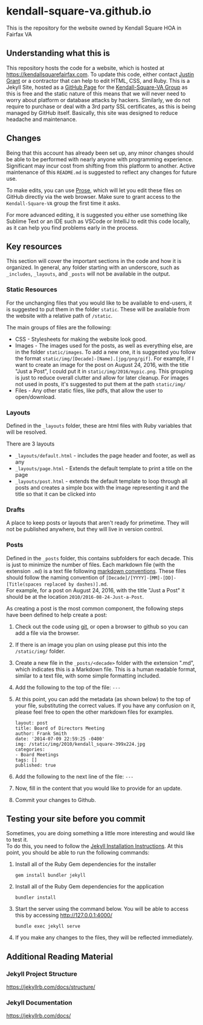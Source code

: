 # kendall-square-va.github.io

This is the repository for the website owned by Kendall Square HOA in Fairfax VA 

## Understanding what this is

This repository hosts the code for a website, which is hosted at https://kendallsquarefairfax.com.
To update this code, either contact [Justin Grant](mailto:jlgrock@gmail.com) or a 
contractor that can help to edit HTML, CSS, and Ruby.  This is a Jekyll Site,
 hosted as a [GitHub Page](https://pages.github.com/) for the
[Kendall-Square-VA Group](https://github.com/Kendall-Square-VA) as this is free 
and the static nature of this means that we will never need to worry about platform 
or database attacks by hackers.  Similarly, we do not require to purchase or deal
with a 3rd party SSL certificates, as this is being managed by GitHub itself.  Basically,
this site was designed to reduce headache and maintenance.

## Changes

Being that this account has already been set up, any minor changes should be able to be 
performed with nearly anyone with programming experience.  Significant may incur cost from shifting from this 
platform to another.  Active maintenance of this `README.md` is suggested to 
reflect any changes for future use.

To make edits, you can use [Prose](http://prose.io/), which will let you edit these files on
GitHub directly via the web browser.  Make sure to grant access to the `Kendall-Square-VA` group the first 
time it asks.

For more advanced editing, it is suggested you either use something like Sublime Text or an
IDE such as VSCode or IntelliJ to edit this code locally, as it can help you find problems
early in the process.

## Key resources

This section will cover the important sections in the code and how it is organized.
In general, any folder starting with an underscore, such as `_includes`, `_layouts`, and `_posts`
will not be available in the output.

### Static Resources

For the unchanging files that you would like to be available to end-users, it is suggested 
to put them in the folder `static`.  These will be available from the website with a relative path
of `/static`.

The main groups of files are the following:
* CSS - Stylesheets for making the website look good.
* Images - The images used for the posts, as well as everything else, are in the folder `static/images`.
To add a new one, it is suggested you follow the format `static/img/[Decade]-[Name].[jpg/png/gif]`.
For example, if I want to create an image for the post on August 24, 2016, with the title 
"Just a Post", I could put it in `static/img/2016/mypic.png`.  This grouping is just to reduce overall 
clutter and allow for later cleanup.  For images not used in posts, it's suggested to put 
them at the path `static/img/`
* Files - Any other static files, like pdfs, that allow the user to open/download.

### Layouts
Defined in the `_layouts` folder, these are html files with Ruby variables that will be resolved.

There are 3 layouts
* `_layouts/default.html` - includes the page header and footer, as well as any
* `_layouts/page.html` - Extends the default template to print a title on the page
* `_layouts/post.html` - extends the default template to loop through all posts and 
creates a simple box with the image representing it and the title so that it can be clicked into

### Drafts

A place to keep posts or layouts that aren't ready for primetime.  They will not be published anywhere,
but they will live in version control.

### Posts
Defined in the `_posts` folder, this contains subfolders for each decade.  This is just to
minimize the number of files.  Each markdown file (with the extension `.md`) is a text file
following [markdown conventions](https://guides.github.com/features/mastering-markdown/).
These files should follow the naming convention of `[Decade]/[YYYY]-[MM]-[DD]-[Title(spaces replaced by dashes)].md`.  
For example, for a post on August 24, 2016, with the title "Just a Post" it should be at the location 
`2010/2016-08-24-Just-a-Post`.

As creating a post is the most common component, the following steps 
have been defined to help create a post:
1. Check out the code using [git](https://git-scm.com), or open a browser to github so 
you can add a file via the browser.
2. If there is an image you plan on using please put this into the `/static/img/` folder.
3. Create a new file in the `_posts/<decade>` folder 
with the extension ".md", which indicates this is a Markdown file.  This is a human
readable format, similar to a text file, with some simple formatting included.
4. Add the following to the top of the file: `---`
5. At this point, you can add the metadata (as shown below) to the top of your file, substituting the
correct values.  If you have any confusion on it, please feel free to open the other 
markdown files for examples.

    ```
    layout: post
    title: Board of Directors Meeting
    author: Frank Smith
    date: '2014-07-09 22:59:25 -0400'
    img: /static/img/2010/kendall_square-399x224.jpg
    categories:
    - Board Meetings
    tags: []
    published: true
    ```

6. Add the following to the next line of the file: `---`
7. Now, fill in the content that you would like to provide for an update.
8. Commit your changes to Github.


## Testing your site before you commit
Sometimes, you are doing something a little more interesting and would like to test it.  
To do this, you need to follow the 
[Jekyll Installation Instructions](https://jekyllrb.com/docs/).  At this point, you should be 
able to run the following commands:

1. Install all of the Ruby Gem dependencies for the installer

    `gem install bundler jekyll`

2. Install all of the Ruby Gem dependencies for the application

    `bundler install`
    
3. Start the server using the command below.  You will be able to access this by accessing http://127.0.0.1:4000/

    `bundle exec jekyll serve`

4. If you make any changes to the files, they will be reflected immediately.

## Additional Reading Material

### Jekyll Project Structure
https://jekyllrb.com/docs/structure/

### Jekyll Documentation
https://jekyllrb.com/docs/
